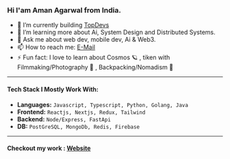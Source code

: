 ### Hi I'am Aman Agarwal from India.

- 🔭 I’m currently building [TopDevs](https://github.com/topdevsin)
- 🌱 I’m learning more about Ai, System Design and Distributed Systems.
- 💬 Ask me about web dev, mobile dev, Ai & Web3.
- 📫 How to reach me: [E-Mail](mailto:amanagarwalx123@gmail.com)
- ⚡ Fun fact: I love to learn about Cosmos 🪐 , tiken with Filmmaking/Photography 📸 , Backpacking/Nomadism 🎒
*********
#### Tech Stack I Mostly Work With:
 + **Languages:** `Javascript, Typescript, Python, Golang, Java`
 + **Frontend:** `Reactjs, Nextjs, Redux, Tailwind`
 + **Backend:** `Node/Express, FastApi`
 + **DB:** `PostGreSQL, MongoDb, Redis, Firebase`
**********
#### Checkout my work : [Website](https://aman.bio)
